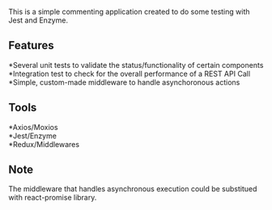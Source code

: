 This is a simple commenting application created to do some testing with Jest and Enzyme.

## Features

*Several unit tests to validate the status/functionality of certain components <br />
*Integration test to check for the overall performance of a REST API Call<br />
*Simple, custom-made middleware to handle asynchoronous actions <br />

## Tools

*Axios/Moxios <br />
*Jest/Enzyme <br />
*Redux/Middlewares <br />

## Note
The middleware that handles asynchronous execution could be substitued with react-promise library.
